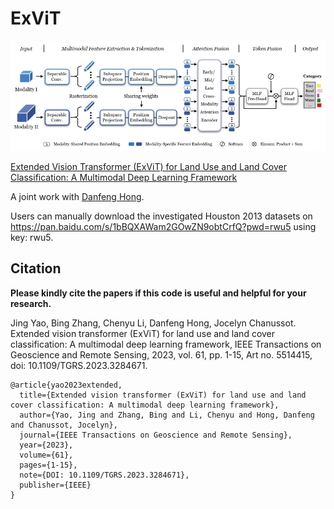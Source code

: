 # ExViT

![alt text](./Workflow_ExViT.png)

[Extended Vision Transformer (ExViT) for Land Use and Land Cover Classification: A Multimodal Deep Learning Framework](https://ieeexplore.ieee.org/document/10147258)

A joint work with [Danfeng Hong](https://github.com/danfenghong).

Users can manually download the investigated Houston 2013 datasets on https://pan.baidu.com/s/1bBQXAWam2GOwZN9obtCrfQ?pwd=rwu5 using key: rwu5.

Citation
---------------------

**Please kindly cite the papers if this code is useful and helpful for your research.**

Jing Yao, Bing Zhang, Chenyu Li, Danfeng Hong, Jocelyn Chanussot. Extended vision transformer (ExViT) for land use and land cover classification: A multimodal deep learning framework, IEEE Transactions on Geoscience and Remote Sensing, 2023, vol. 61, pp. 1-15, Art no. 5514415, doi: 10.1109/TGRS.2023.3284671.

    @article{yao2023extended,
      title={Extended vision transformer (ExViT) for land use and land cover classification: A multimodal deep learning framework},
      author={Yao, Jing and Zhang, Bing and Li, Chenyu and Hong, Danfeng and Chanussot, Jocelyn},
      journal={IEEE Transactions on Geoscience and Remote Sensing},
      year={2023},
      volume={61},
      pages={1-15},
      note={DOI: 10.1109/TGRS.2023.3284671},
      publisher={IEEE}
    }
